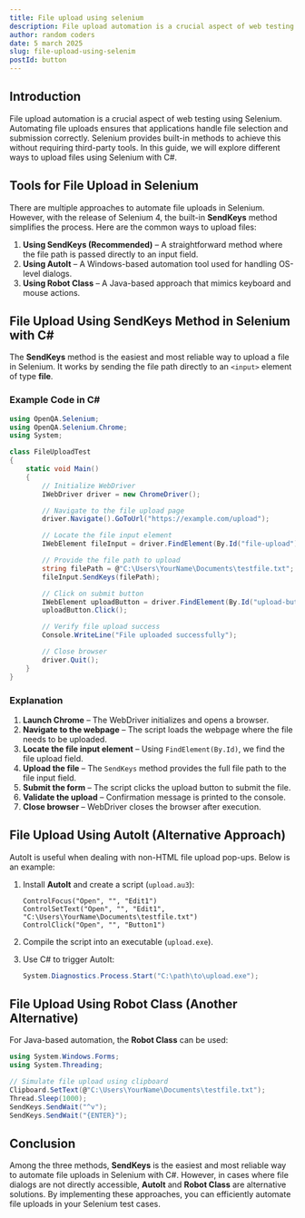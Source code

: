 ```yaml
---
title: File upload using selenium
description: File upload automation is a crucial aspect of web testing using Selenium. Automating file uploads ensures that applications handle file selection and submission correctly.
author: random coders
date: 5 march 2025
slug: file-upload-using-selenim
postId: button
---
```


## Introduction

File upload automation is a crucial aspect of web testing using Selenium. Automating file uploads ensures that applications handle file selection and submission correctly. Selenium provides built-in methods to achieve this without requiring third-party tools. In this guide, we will explore different ways to upload files using Selenium with C#.

## Tools for File Upload in Selenium

There are multiple approaches to automate file uploads in Selenium. However, with the release of Selenium 4, the built-in **SendKeys** method simplifies the process. Here are the common ways to upload files:

1. **Using SendKeys (Recommended)** – A straightforward method where the file path is passed directly to an input field.
2. **Using AutoIt** – A Windows-based automation tool used for handling OS-level dialogs.
3. **Using Robot Class** – A Java-based approach that mimics keyboard and mouse actions.

## File Upload Using SendKeys Method in Selenium with C\#

The **SendKeys** method is the easiest and most reliable way to upload a file in Selenium. It works by sending the file path directly to an `<input>` element of type **file**.

### Example Code in C\#

```csharp
using OpenQA.Selenium;
using OpenQA.Selenium.Chrome;
using System;

class FileUploadTest
{
    static void Main()
    {
        // Initialize WebDriver
        IWebDriver driver = new ChromeDriver();

        // Navigate to the file upload page
        driver.Navigate().GoToUrl("https://example.com/upload");

        // Locate the file input element
        IWebElement fileInput = driver.FindElement(By.Id("file-upload"));

        // Provide the file path to upload
        string filePath = @"C:\Users\YourName\Documents\testfile.txt";
        fileInput.SendKeys(filePath);

        // Click on submit button
        IWebElement uploadButton = driver.FindElement(By.Id("upload-button"));
        uploadButton.Click();

        // Verify file upload success
        Console.WriteLine("File uploaded successfully");

        // Close browser
        driver.Quit();
    }
}
```

### Explanation

1. **Launch Chrome** – The WebDriver initializes and opens a browser.
2. **Navigate to the webpage** – The script loads the webpage where the file needs to be uploaded.
3. **Locate the file input element** – Using `FindElement(By.Id)`, we find the file upload field.
4. **Upload the file** – The `SendKeys` method provides the full file path to the file input field.
5. **Submit the form** – The script clicks the upload button to submit the file.
6. **Validate the upload** – Confirmation message is printed to the console.
7. **Close browser** – WebDriver closes the browser after execution.

## File Upload Using AutoIt (Alternative Approach)

AutoIt is useful when dealing with non-HTML file upload pop-ups. Below is an example:

1. Install **AutoIt** and create a script (`upload.au3`):

   ```autoit
   ControlFocus("Open", "", "Edit1")
   ControlSetText("Open", "", "Edit1", "C:\Users\YourName\Documents\testfile.txt")
   ControlClick("Open", "", "Button1")
   ```

2. Compile the script into an executable (`upload.exe`).

3. Use C# to trigger AutoIt:

   ```csharp
   System.Diagnostics.Process.Start("C:\path\to\upload.exe");
   ```

## File Upload Using Robot Class (Another Alternative)

For Java-based automation, the **Robot Class** can be used:

```csharp
using System.Windows.Forms;
using System.Threading;

// Simulate file upload using clipboard
Clipboard.SetText(@"C:\Users\YourName\Documents\testfile.txt");
Thread.Sleep(1000);
SendKeys.SendWait("^v");
SendKeys.SendWait("{ENTER}");
```

## Conclusion

Among the three methods, **SendKeys** is the easiest and most reliable way to automate file uploads in Selenium with C#. However, in cases where file dialogs are not directly accessible, **AutoIt** and **Robot Class** are alternative solutions. By implementing these approaches, you can efficiently automate file uploads in your Selenium test cases.
